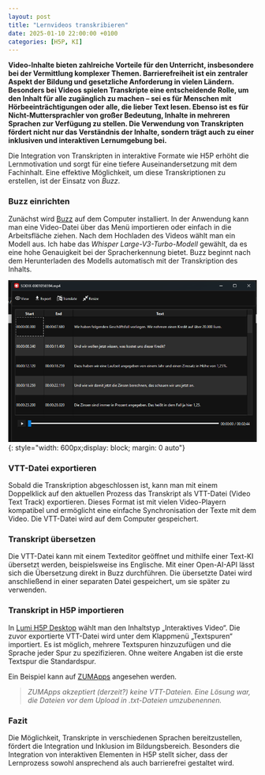 ```yaml
---
layout: post
title: "Lernvideos transkribieren"
date: 2025-01-10 22:00:00 +0100
categories: [H5P, KI]
---
```

**Video-Inhalte bieten zahlreiche Vorteile für den Unterricht, insbesondere bei der Vermittlung komplexer Themen. Barrierefreiheit ist ein zentraler Aspekt der Bildung und gesetzliche Anforderung in vielen Ländern. Besonders bei Videos spielen Transkripte eine entscheidende Rolle, um den Inhalt für alle zugänglich zu machen – sei es für Menschen mit Hörbeeinträchtigungen oder alle, die lieber Text lesen. Ebenso ist es für Nicht-Muttersprachler von großer Bedeutung, Inhalte in mehreren Sprachen zur Verfügung zu stellen. Die Verwendung von Transkripten fördert nicht nur das Verständnis der Inhalte, sondern trägt auch zu einer inklusiven und interaktiven Lernumgebung bei.**

Die Integration von Transkripten in interaktive Formate wie H5P erhöht die Lernmotivation und sorgt für eine tiefere Auseinandersetzung mit dem Fachinhalt. Eine effektive Möglichkeit, um diese Transkriptionen zu erstellen, ist der Einsatz von <i>Buzz</i>.

### Buzz einrichten
Zunächst wird [Buzz](https://chidiwilliams.github.io/buzz/docs) auf dem Computer installiert. In der Anwendung kann man eine Video-Datei über das Menü importieren oder einfach in die Arbeitsfläche ziehen. Nach dem Hochladen des Videos wählt man ein Modell aus. Ich habe das <i>Whisper Large-V3-Turbo-Modell</i> gewählt, da es eine hohe Genauigkeit bei der Spracherkennung bietet. Buzz beginnt nach dem Herunterladen des Modells automatisch mit der Transkription des Inhalts.

![Bildschirmabdruck von Buzz](/assets/images/2025-01-10-buzz.png){: style="width: 600px;display: block; margin: 0 auto"}

### VTT-Datei exportieren
Sobald die Transkription abgeschlossen ist, kann man mit einem Doppelklick auf den aktuellen Prozess das Transkript als VTT-Datei (Video Text Track) exportieren. Dieses Format ist mit vielen Video-Playern kompatibel und ermöglicht eine einfache Synchronisation der Texte mit dem Video. Die VTT-Datei wird auf dem Computer gespeichert.

### Transkript übersetzen
Die VTT-Datei kann mit einem Texteditor geöffnet und mithilfe einer Text-KI übersetzt werden, beispielsweise ins Englische. Mit einer Open-AI-API lässt sich die Übersetzung direkt in Buzz durchführen. Die übersetzte Datei wird anschließend in einer separaten Datei gespeichert, um sie später zu verwenden.

### Transkript in H5P importieren
In [Lumi H5P Desktop](https://lumi.education/de/lumi-h5p-desktop-editor/) wählt man den Inhaltstyp „Interaktives Video“. Die zuvor exportierte VTT-Datei wird unter dem Klappmenü „Textspuren“ importiert. Es ist möglich, mehrere Textspuren hinzuzufügen und die Sprache jeder Spur zu spezifizieren. Ohne weitere Angaben ist die erste Textspur die Standardspur.

Ein Beispiel kann auf [ZUMApps](https://apps.zum.de/apps/38165) angesehen werden.

><i>ZUMApps akzeptiert (derzeit?) keine VTT-Dateien. Eine Lösung war, die Dateien vor dem Upload in .txt-Dateien umzubenennen.</i>

### Fazit
Die Möglichkeit, Transkripte in verschiedenen Sprachen bereitzustellen, fördert die Integration und Inklusion im Bildungsbereich. Besonders die Integration von interaktiven Elementen in H5P stellt sicher, dass der Lernprozess sowohl ansprechend als auch barrierefrei gestaltet wird. 
